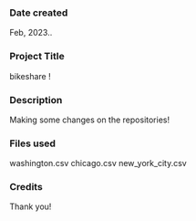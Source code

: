 ### Date created
Feb, 2023..

### Project Title
bikeshare !

### Description 
Making some changes on the repositories!

### Files used
washington.csv
chicago.csv
new_york_city.csv

### Credits
Thank you!

